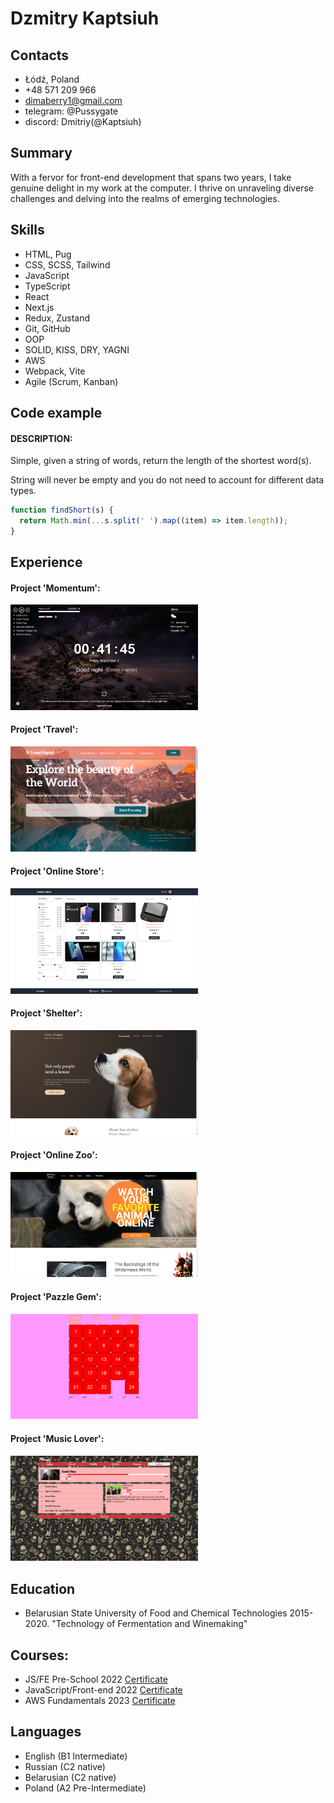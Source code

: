 # Dzmitry Kaptsiuh

## Contacts

- Łódź, Poland
- +48 571 209 966
- dimaberry1@gmail.com
- telegram: @Pussygate
- discord: Dmitriy(@Kaptsiuh)

## Summary

With a fervor for front-end development that spans two years, I take genuine delight in my work at the computer. I thrive on unraveling diverse challenges and delving into the realms of emerging technologies.

## Skills

- HTML, Pug
- CSS, SCSS, Tailwind
- JavaScript
- TypeScript
- React
- Next.js
- Redux, Zustand
- Git, GitHub
- OOP
- SOLID, KISS, DRY, YAGNI
- AWS
- Webpack, Vite
- Agile (Scrum, Kanban)

## Code example

#### DESCRIPTION:

Simple, given a string of words, return the length of the shortest word(s).

String will never be empty and you do not need to account for different data types.

```js
function findShort(s) {
  return Math.min(...s.split(' ').map((item) => item.length));
}
```

## Experience

#### Project 'Momentum':

[<img src="./img/image_2022-09-02.png" width=300>](https://rolling-scopes-school.github.io/kaptsiuh-JSFEPRESCHOOL2022Q2/momentum/)

#### Project 'Travel':

[<img src="./img/image_2022-09-025.png" width=300>](https://rolling-scopes-school.github.io/kaptsiuh-JSFEPRESCHOOL2022Q2/travel/)

#### Project 'Online Store':

[<img src="./img/2023-11-18 170751.png" width=300>](https://magenta-taffy-bbd959.netlify.app/)

#### Project 'Shelter':

[<img src="./img/2023-11-18 171015.png" width=300>](https://earnest-cupcake-0f181e.netlify.app/index.html)

#### Project 'Online Zoo':

[<img src="./img/2023-11-18 171149.png" width=300>](https://rolling-scopes-school.github.io/kaptsiuh-JSFE2022Q3/online-zoo/pages/main/)

#### Project 'Pazzle Gem':

[<img src="./img/2023-11-18 171730.png" width=300>](https://rolling-scopes-school.github.io/kaptsiuh-JSFE2022Q3/puzzle-gem/)

#### Project 'Music Lover':

[<img src="./img/2023-11-18 172026.png" width=300>](https://rolling-scopes-school.github.io/kaptsiuh-JSFE2022Q3/songbird/pages/start/)

## Education

- Belarusian State University of Food and Chemical Technologies 2015-2020. "Technology of Fermentation and Winemaking"

## Courses:

- JS/FE Pre-School 2022 [Certificate](https://app.rs.school/certificate/6zof8i50)
- JavaScript/Front-end 2022 [Certificate](https://app.rs.school/certificate/ad6yi6ml)
- AWS Fundamentals 2023 [Certificate](https://app.rs.school/certificate/rgpaiu08)

## Languages

- English (B1 Intermediate)
- Russian (C2 native)
- Belarusian (C2 native)
- Poland (A2 Pre-Intermediate)
